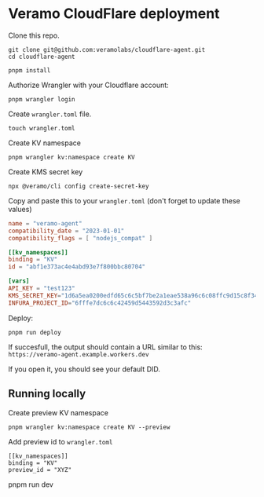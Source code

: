 # Veramo CloudFlare deployment

Clone this repo.

```
git clone git@github.com:veramolabs/cloudflare-agent.git
cd cloudflare-agent
```

```
pnpm install
```
Authorize Wrangler with your Cloudflare account:

```
pnpm wrangler login
```

Create `wrangler.toml` file.

```
touch wrangler.toml
```

Create KV namespace

```
pnpm wrangler kv:namespace create KV
```

Create KMS secret key

```
npx @veramo/cli config create-secret-key
```

Copy and paste this to your `wrangler.toml` (don't forget to update these values)
```toml
name = "veramo-agent"
compatibility_date = "2023-01-01"
compatibility_flags = [ "nodejs_compat" ]

[[kv_namespaces]]
binding = "KV"
id = "abf1e373ac4e4abd93e7f800bbc80704"

[vars]
API_KEY = "test123"
KMS_SECRET_KEY="1d6a5ea0200edfd65c6c5bf7be2a1eae538a96c6c08ffc9d15c8f34ee486c08f"
INFURA_PROJECT_ID="6fffe7dc6c6c42459d5443592d3c3afc"
```

Deploy:

```
pnpm run deploy
```
If succesfull, the output should contain a URL similar to this:
`https://veramo-agent.example.workers.dev`

If you open it, you should see your default DID.

## Running locally

Create preview KV namespace

```
pnpm wrangler kv:namespace create KV --preview
```

Add preview id to `wrangler.toml`

```
[[kv_namespaces]]
binding = "KV"
preview_id = "XYZ"

```
pnpm run dev
```
